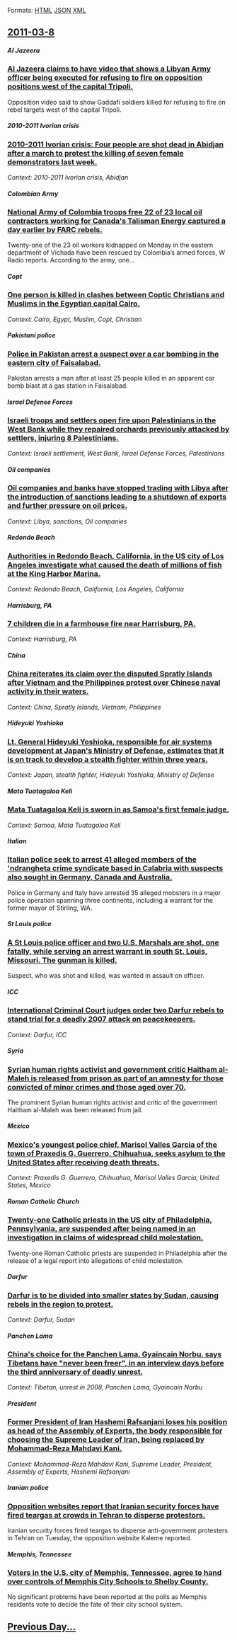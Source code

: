 
Formats: [HTML](2011/03/8/index.html)  [JSON](2011/03/8/index.json)  [XML](2011/03/8/index.xml)  

## [2011-03-8](/news/2011/03/8/index.md)

##### Al Jazeera
### [Al Jazeera claims to have video that shows a Libyan Army officer being executed for refusing to fire on opposition positions west of the capital Tripoli. ](/news/2011/03/8/al-jazeera-claims-to-have-video-that-shows-a-libyan-army-officer-being-executed-for-refusing-to-fire-on-opposition-positions-west-of-the-cap.md)
Opposition video said to show Gaddafi soldiers killed for refusing to fire on rebel targets west of the capital Tripoli.

##### 2010-2011 Ivorian crisis
### [2010-2011 Ivorian crisis: Four people are shot dead in Abidjan after a march to protest the killing of seven female demonstrators last week. ](/news/2011/03/8/2010a2011-ivorian-crisis-four-people-are-shot-dead-in-abidjan-after-a-march-to-protest-the-killing-of-seven-female-demonstrators-last-wee.md)
_Context: 2010-2011 Ivorian crisis, Abidjan_

##### Colombian Army
### [National Army of Colombia troops free 22 of 23 local oil contractors working for Canada's Talisman Energy captured a day earlier by FARC rebels. ](/news/2011/03/8/national-army-of-colombia-troops-free-22-of-23-local-oil-contractors-working-for-canada-s-talisman-energy-captured-a-day-earlier-by-farc-reb.md)
Twenty-one of the 23 oil workers kidnapped on Monday in the eastern department of Vichada have been rescued by Colombia&#8217;s armed forces, W Radio reports. According to the army, one&hellip;

##### Copt
### [One person is killed in clashes between Coptic Christians and Muslims in the Egyptian capital Cairo. ](/news/2011/03/8/one-person-is-killed-in-clashes-between-coptic-christians-and-muslims-in-the-egyptian-capital-cairo.md)
_Context: Cairo, Egypt, Muslim, Copt, Christian_

##### Pakistani police
### [Police in Pakistan arrest a suspect over a car bombing in the eastern city of Faisalabad. ](/news/2011/03/8/police-in-pakistan-arrest-a-suspect-over-a-car-bombing-in-the-eastern-city-of-faisalabad.md)
Pakistan arrests a man after at least 25 people killed in an apparent car bomb blast at a gas station in Faisalabad.

##### Israel Defense Forces
### [Israeli troops and settlers open fire upon Palestinians in the West Bank while they repaired orchards previously attacked by settlers, injuring 8 Palestinians. ](/news/2011/03/8/israeli-troops-and-settlers-open-fire-upon-palestinians-in-the-west-bank-while-they-repaired-orchards-previously-attacked-by-settlers-injur.md)
_Context: Israeli settlement, West Bank, Israel Defense Forces, Palestinians_

##### Oil companies
### [Oil companies and banks have stopped trading with Libya after the introduction of sanctions leading to a shutdown of exports and further pressure on oil prices. ](/news/2011/03/8/oil-companies-and-banks-have-stopped-trading-with-libya-after-the-introduction-of-sanctions-leading-to-a-shutdown-of-exports-and-further-pre.md)
_Context: Libya, sanctions, Oil companies_

##### Redondo Beach
### [Authorities in Redondo Beach, California, in the US city of Los Angeles investigate what caused the death of millions of fish at the King Harbor Marina. ](/news/2011/03/8/authorities-in-redondo-beach-california-in-the-us-city-of-los-angeles-investigate-what-caused-the-death-of-millions-of-fish-at-the-king-ha.md)
_Context: Redondo Beach, California, Los Angeles, California_

##### Harrisburg, PA
### [7 children die in a farmhouse fire near Harrisburg, PA. ](/news/2011/03/8/7-children-die-in-a-farmhouse-fire-near-harrisburg-pa.md)
_Context: Harrisburg, PA_

##### China
### [China reiterates its claim over the disputed Spratly Islands after Vietnam and the Philippines protest over Chinese naval activity in their waters. ](/news/2011/03/8/china-reiterates-its-claim-over-the-disputed-spratly-islands-after-vietnam-and-the-philippines-protest-over-chinese-naval-activity-in-their.md)
_Context: China, Spratly Islands, Vietnam, Philippines_

##### Hideyuki Yoshioka
### [Lt. General Hideyuki Yoshioka, responsible for air systems development at Japan's Ministry of Defense, estimates that it is on track to develop a stealth fighter within three years. ](/news/2011/03/8/lt-general-hideyuki-yoshioka-responsible-for-air-systems-development-at-japan-s-ministry-of-defense-estimates-that-it-is-on-track-to-deve.md)
_Context: Japan, stealth fighter, Hideyuki Yoshioka, Ministry of Defense_

##### Mata Tuatagaloa Keli
### [Mata Tuatagaloa Keli is sworn in as Samoa's first female judge. ](/news/2011/03/8/mata-tuatagaloa-keli-is-sworn-in-as-samoa-s-first-female-judge.md)
_Context: Samoa, Mata Tuatagaloa Keli_

##### Italian
### [Italian police seek to arrest 41 alleged members of the 'ndrangheta crime syndicate based in Calabria with suspects also sought in Germany, Canada and Australia. ](/news/2011/03/8/italian-police-seek-to-arrest-41-alleged-members-of-the-ndrangheta-crime-syndicate-based-in-calabria-with-suspects-also-sought-in-germany.md)
Police in Germany and Italy have arrested 35 alleged mobsters in a major police operation spanning three continents, including a warrant for the former mayor of Stirling, WA.

##### St Louis police
### [A St Louis police officer and two U.S. Marshals are shot, one fatally, while serving an arrest warrant in south St. Louis, Missouri. The gunman is killed.](/news/2011/03/8/a-st-louis-police-officer-and-two-u-s-marshals-are-shot-one-fatally-while-serving-an-arrest-warrant-in-south-st-louis-missouri-the-gun.md)
Suspect, who was shot and killed, was wanted in assault on officer.

##### ICC
### [International Criminal Court judges order two Darfur rebels to stand trial for a deadly 2007 attack on peacekeepers. ](/news/2011/03/8/international-criminal-court-judges-order-two-darfur-rebels-to-stand-trial-for-a-deadly-2007-attack-on-peacekeepers.md)
_Context: Darfur, ICC_

##### Syria
### [Syrian human rights activist and government critic Haitham al-Maleh is released from prison as part of an amnesty for those convicted of minor crimes and those aged over 70. ](/news/2011/03/8/syrian-human-rights-activist-and-government-critic-haitham-al-maleh-is-released-from-prison-as-part-of-an-amnesty-for-those-convicted-of-min.md)
The prominent Syrian human rights activist and critic of the government Haitham al-Maleh was been released from jail.

##### Mexico
### [Mexico's youngest police chief, Marisol Valles Garcia of the town of Praxedis G. Guerrero, Chihuahua, seeks asylum to the United States after receiving death threats. ](/news/2011/03/8/mexico-s-youngest-police-chief-marisol-valles-garcaa-of-the-town-of-pra-xedis-g-guerrero-chihuahua-seeks-asylum-to-the-united-states-af.md)
_Context: Praxedis G. Guerrero, Chihuahua, Marisol Valles Garcia, United States, Mexico_

##### Roman Catholic Church
### [Twenty-one Catholic priests in the US city of Philadelphia, Pennsylvania, are suspended after being named in an investigation in claims of widespread child molestation. ](/news/2011/03/8/twenty-one-catholic-priests-in-the-us-city-of-philadelphia-pennsylvania-are-suspended-after-being-named-in-an-investigation-in-claims-of-w.md)
Twenty-one Roman Catholic priests are suspended in Philadelphia after the release of a legal report into allegations of child molestation.

##### Darfur
### [Darfur is to be divided into smaller states by Sudan, causing rebels in the region to protest. ](/news/2011/03/8/darfur-is-to-be-divided-into-smaller-states-by-sudan-causing-rebels-in-the-region-to-protest.md)
_Context: Darfur, Sudan_

##### Panchen Lama
### [China's choice for the Panchen Lama, Gyaincain Norbu, says Tibetans have "never been freer", in an interview days before the third anniversary of deadly unrest. ](/news/2011/03/8/china-s-choice-for-the-panchen-lama-gyaincain-norbu-says-tibetans-have-never-been-freer-in-an-interview-days-before-the-third-anniversa.md)
_Context: Tibetan, unrest in 2008, Panchen Lama, Gyaincain Norbu_

##### President
### [Former President of Iran Hashemi Rafsanjani loses his position as head of the Assembly of Experts, the body responsible for choosing the Supreme Leader of Iran, being replaced by Mohammad-Reza Mahdavi Kani. ](/news/2011/03/8/former-president-of-iran-hashemi-rafsanjani-loses-his-position-as-head-of-the-assembly-of-experts-the-body-responsible-for-choosing-the-sup.md)
_Context: Mohammad-Reza Mahdavi Kani, Supreme Leader, President, Assembly of Experts, Hashemi Rafsanjani_

##### Iranian police
### [Opposition websites report that Iranian security forces have fired teargas at crowds in Tehran to disperse protestors. ](/news/2011/03/8/opposition-websites-report-that-iranian-security-forces-have-fired-teargas-at-crowds-in-tehran-to-disperse-protestors.md)
Iranian security forces fired teargas to disperse anti-government protesters in Tehran on Tuesday, the opposition website Kaleme reported.

##### Memphis, Tennessee
### [Voters in the U.S. city of Memphis, Tennessee, agree to hand over controls of Memphis City Schools to Shelby County. ](/news/2011/03/8/voters-in-the-u-s-city-of-memphis-tennessee-agree-to-hand-over-controls-of-memphis-city-schools-to-shelby-county.md)
No significant problems have been reported at the polls as Memphis residents vote to decide the fate of their city school system.&#xD;&#xA;

## [Previous Day...](/news/2011/03/7/index.md)

